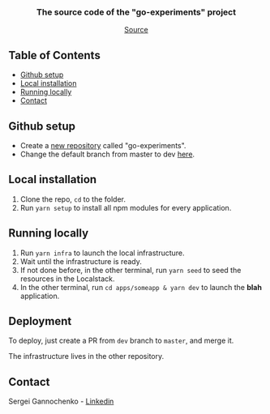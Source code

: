 <p align="center">
  <!--
  <a href="https://github.com/gannochenko/go-experiments">
    <img src="images/logo.png" alt="Logo" width="80" height="80">
  </a>
  -->

<h3 align="center">The source code of the "go-experiments" project</h3>

  <p align="center">
    <a href="https://github.com/c/go-experiments">Source</a>
  </p>
</p>

## Table of Contents

* [Github setup](#github-setup)
* [Local installation](#local-installation)
* [Running locally](#running-locally)
* [Contact](#contact)

## Github setup

* Create a [new repository](https://github.com/new) called "go-experiments".
* Change the default branch from master to dev [here](https://github.com/gannochenko/go-experiments/settings/branches).

## Local installation

1. Clone the repo, `cd` to the folder.
2. Run `yarn setup` to install all npm modules for every application.

## Running locally

1. Run `yarn infra` to launch the local infrastructure. 
2. Wait until the infrastructure is ready.
3. If not done before, in the other terminal, run `yarn seed` to seed the resources in the Localstack.
4. In the other terminal, run `cd apps/someapp & yarn dev` to launch the **blah** application.

## Deployment

To deploy, just create a PR from `dev` branch to `master`, and merge it.

The infrastructure lives in the other repository.

## Contact

Sergei Gannochenko - [Linkedin](https://www.linkedin.com/in/gannochenko/)
